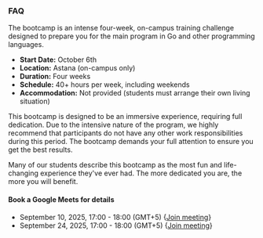 ### FAQ

The bootcamp is an intense four-week, on-campus training challenge designed to prepare you for the main program in Go and other programming languages.

- **Start Date:** October 6th
- **Location:** Astana (on-campus only)
- **Duration:** Four weeks
- **Schedule:** 40+ hours per week, including weekends
- **Accommodation:** Not provided (students must arrange their own living situation)

This bootcamp is designed to be an immersive experience, requiring full dedication. Due to the intensive nature of the program, we highly recommend that participants do not have any other work responsibilities during this period. The bootcamp demands your full attention to ensure you get the best results.

Many of our students describe this bootcamp as the most fun and life-changing experience they've ever had. The more dedicated you are, the more you will benefit.

#### Book a Google Meets for details

- September 10, 2025, 17:00 - 18:00 (GMT+5) {[Join meeting](https://meet.google.com/yta-mrsc-kab)}
- September 24, 2025, 17:00 - 18:00 (GMT+5) {[Join meeting](https://meet.google.com/zcz-vixa-xpz)}
